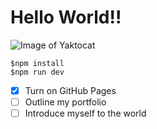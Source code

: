 # Hello World!!

![Image of Yaktocat](https://octodex.github.com/images/yaktocat.png)

```
$npm install
$npm run dev
```

- [X] Turn on GitHub Pages
- [ ] Outline my portfolio
- [ ] Introduce myself to the world
